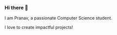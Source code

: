 ### Hi there 👋

I am Pranav, a passionate Computer Science student.

I love to create impactful projects!



